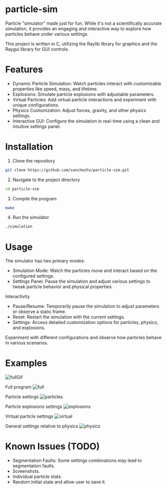 # particle-sim
Particle "simulator" made just for fun. While it's not a scientifically accurate simulation, it provides an engaging and interactive way to explore how particles behave under various settings.

This project is written in C, utilizing the Raylib library for graphics and the Raygui library for GUI controls.

# Features
- Dynamic Particle Simulation: Watch particles interact with customizable properties like speed, mass, and lifetime.
- Explosions: Simulate particle explosions with adjustable parameters.
- Virtual Particles: Add virtual particle interactions and experiment with unique configurations.
- Physics Customization: Adjust forces, gravity, and other physics settings.
- Interactive GUI: Configure the simulation in real-time using a clean and intuitive settings panel.

# Installation
1. Clone the repository
```bash
git clone https://github.com/sanchezhs/particle-sim.git
```
2. Navigate to the project directory
```bash
cd particle-sim
```

3. Compile the program
```bash
make
```

4. Run the simulator
```bash
./simulation
```

# Usage

The simulator has two primary modes:
- Simulation Mode: Watch the particles move and interact based on the configured settings.
- Settings Panel: Pause the simulation and adjust various settings to tweak particle behavior and physical properties.

Interactivity
- Pause/Resume: Temporarily pause the simulation to adjust parameters or observe a static frame.
- Reset: Restart the simulation with the current settings.
- Settings: Access detailed customization options for particles, physics, and explosions.

Experiment with different configurations and observe how particles behave in various scenarios.

# Examples
![fullGif](./resources/example1.gif)

Full program
![full](./resources/full.png)

Particle settings
![particles](./resources/particles.png)

Particle explosions settings
![explosions](./resources/explosions.png)

Virtual particle settings
![virtual](./resources/virtual.png)

General settings relative to physics
![physics](./resources/physics.png)

# Known Issues (TODO)
- Segmentation Faults: Some settings combinations may lead to segmentation faults.
- Screenshots.
- Individual particle stats.
- Random initial state and allow user to save it.
